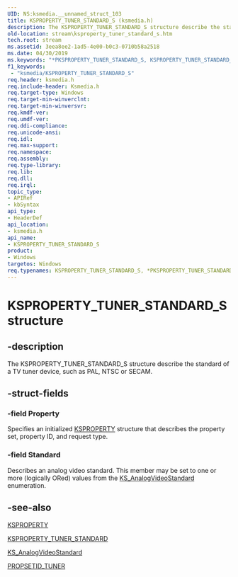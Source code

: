 ```yaml
---
UID: NS:ksmedia.__unnamed_struct_103
title: KSPROPERTY_TUNER_STANDARD_S (ksmedia.h)
description: The KSPROPERTY_TUNER_STANDARD_S structure describe the standard of a TV tuner device, such as PAL, NTSC or SECAM.
old-location: stream\ksproperty_tuner_standard_s.htm
tech.root: stream
ms.assetid: 3eea8ee2-1ad5-4e00-b0c3-0710b58a2518
ms.date: 04/30/2019
ms.keywords: "*PKSPROPERTY_TUNER_STANDARD_S, KSPROPERTY_TUNER_STANDARD_S, KSPROPERTY_TUNER_STANDARD_S structure [Streaming Media Devices], PKSPROPERTY_TUNER_STANDARD_S, PKSPROPERTY_TUNER_STANDARD_S structure pointer [Streaming Media Devices], ksmedia/KSPROPERTY_TUNER_STANDARD_S, ksmedia/PKSPROPERTY_TUNER_STANDARD_S, stream.ksproperty_tuner_standard_s, vidcapstruct_b7568a5f-0825-495b-97ff-c8cee17ab8d3.xml"
f1_keywords:
 - "ksmedia/KSPROPERTY_TUNER_STANDARD_S"
req.header: ksmedia.h
req.include-header: Ksmedia.h
req.target-type: Windows
req.target-min-winverclnt: 
req.target-min-winversvr: 
req.kmdf-ver: 
req.umdf-ver: 
req.ddi-compliance: 
req.unicode-ansi: 
req.idl: 
req.max-support: 
req.namespace: 
req.assembly: 
req.type-library: 
req.lib: 
req.dll: 
req.irql: 
topic_type:
- APIRef
- kbSyntax
api_type:
- HeaderDef
api_location:
- ksmedia.h
api_name:
- KSPROPERTY_TUNER_STANDARD_S
product:
- Windows
targetos: Windows
req.typenames: KSPROPERTY_TUNER_STANDARD_S, *PKSPROPERTY_TUNER_STANDARD_S
---
```


# KSPROPERTY_TUNER_STANDARD_S structure


## -description


The KSPROPERTY_TUNER_STANDARD_S structure describe the standard of a TV tuner device, such as PAL, NTSC or SECAM.


## -struct-fields




### -field Property

Specifies an initialized <a href="https://docs.microsoft.com/previous-versions/ff564262(v=vs.85)">KSPROPERTY</a> structure that describes the property set, property ID, and request type.


### -field Standard

Describes an analog video standard. This member may be set to one or more (logically ORed) values from the <a href="https://docs.microsoft.com/windows-hardware/drivers/ddi/ksmedia/ne-ksmedia-ks_analogvideostandard">KS_AnalogVideoStandard</a> enumeration.


## -see-also




<a href="https://docs.microsoft.com/previous-versions/ff564262(v=vs.85)">KSPROPERTY</a>



<a href="https://docs.microsoft.com/windows-hardware/drivers/stream/ksproperty-tuner-standard">KSPROPERTY_TUNER_STANDARD</a>



<a href="https://docs.microsoft.com/windows-hardware/drivers/ddi/ksmedia/ne-ksmedia-ks_analogvideostandard">KS_AnalogVideoStandard</a>



<a href="https://docs.microsoft.com/windows-hardware/drivers/stream/propsetid-tuner">PROPSETID_TUNER</a>
 

 

